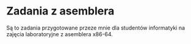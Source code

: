 # Zadania z asemblera

Są to zadania przygotowane przeze mnie dla studentów informatyki na zajęcia laboratoryjne z asemblera x86-64.
